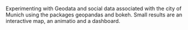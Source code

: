 Experimenting with Geodata and social data associated with the city of Munich using the packages geopandas and bokeh. Small results are an interactive map, an animatio and a dashboard.
